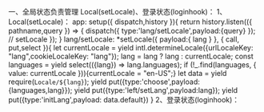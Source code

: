 一、全局状态负责管理 Local(setLocale)、登录状态(loginhook)：
    1、Local(setLocale)：
      app:
      setup({ dispatch,history }){
        return history.listen(({ pathname,query }) => {
          dispatch({ type:'lang/setLocale',payload:{query} }); // setLocale
        });
      }
      lang/setLocale:
      *setLocale({ payload:{ lang } }, { call, put,select }){
        let currentLocale = yield intl.determineLocale({urlLocaleKey: "lang",cookieLocaleKey: "lang"});
        lang = lang ? lang : currentLocale;
        const languages = yield select(({lang}) => lang.languages);
        if (!_.find(languages, { value: currentLocale })){currentLocale = "en-US";}
        let data = yield require(`Locale/${lang}`);
        yield put({type:'choose',payload:{languages,lang}});
        yield put({type:'left/setLang',payload:lang});
        yield put({type:'initLang',payload: data.default})
      }
    2、登录状态(loginhook)：
      
